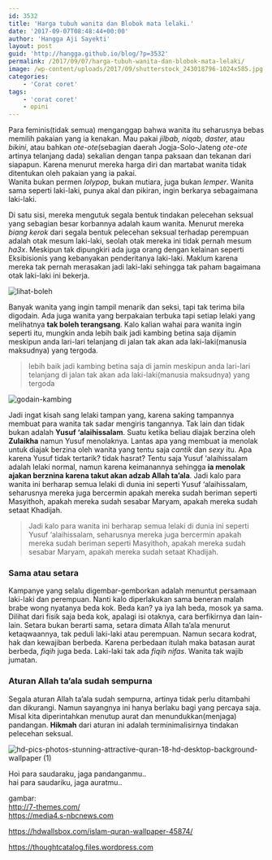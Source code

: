 ```yaml
---
id: 3532
title: 'Harga tubuh wanita dan Blobok mata lelaki.'
date: '2017-09-07T08:48:44+00:00'
author: 'Hangga Aji Sayekti'
layout: post
guid: 'http://hangga.github.io/blog/?p=3532'
permalink: /2017/09/07/harga-tubuh-wanita-dan-blobok-mata-lelaki/
image: /wp-content/uploads/2017/09/shutterstock_243018796-1024x585.jpg
categories:
    - 'Corat coret'
tags:
    - 'corat coret'
    - opini
---
```


Para feminis(tidak semua) menganggap bahwa wanita itu seharusnya bebas memilih pakaian yang ia kenakan. Mau pakai *jilbab, niqab, daster,* atau *bikini*, atau bahkan *ote-ote*(sebagian daerah Jogja-Solo-Jateng *ote-ote* artinya telanjang dada) sekalian dengan tanpa paksaan dan tekanan dari siapapun. Karena menurut mereka harga diri dan martabat wanita tidak ditentukan oleh pakaian yang ia pakai.  
Wanita bukan permen *lolypop*, bukan mutiara, juga bukan *lemper*. Wanita sama seperti laki-laki, punya akal dan pikiran, ingin berkarya sebagaimana laki-laki.

Di satu sisi, mereka mengutuk segala bentuk tindakan pelecehan seksual yang sebagian besar korbannya adalah kaum wanita. Menurut mereka *biang kerok* dari segala bentuk pelecehan seksual terhadap perempuan adalah otak mesum laki-laki, seolah otak mereka ini tidak pernah mesum *ha3x*. Meskipun tak dipungkiri ada juga orang dengan kelainan seperti Eksibisionis yang kebanyakan penderitanya laki-laki. Maklum karena mereka tak pernah merasakan jadi laki-laki sehingga tak paham bagaimana otak laki-laki ini bekerja.

![lihat-boleh](http://hangga.github.io/blog1/wp-content/uploads/2017/09/lihat-boleh.png)

Banyak wanita yang ingin tampil menarik dan seksi, tapi tak terima bila digodain. Ada juga wanita yang berpakaian terbuka tapi setiap lelaki yang melihatnya **tak boleh terangsang**. Kalo kalian wahai para wanita ingin seperti itu, mungkin anda lebih baik jadi kambing betina saja dijamin meskipun anda lari-lari telanjang di jalan tak akan ada laki-laki(manusia maksudnya) yang tergoda.

> lebih baik jadi kambing betina saja di jamin meskipun anda lari-lari telanjang di jalan tak akan ada laki-laki(manusia maksudnya) yang tergoda

![godain-kambing](http://hangga.github.io/blog1/wp-content/uploads/2017/09/godain-kambing.png)

Jadi ingat kisah sang lelaki tampan yang, karena saking tampannya membuat para wanita tak sadar mengiris tangannya. Tak lain dan tidak bukan adalah **Yusuf ‘alaihissalam**. Suatu ketika beliau diajak berzina oleh **Zulaikha** namun Yusuf menolaknya. Lantas apa yang membuat ia menolak untuk diajak berzina oleh wanita yang tentu saja *cantik* dan *sexy* itu. Apa karena Yusuf tidak tertarik? tidak hasrat? Tentu saja Yusuf ‘alaihissalam adalah lelaki normal, namun karena keimanannya sehingga **ia menolak ajakan berznina karena takut akan adzab Allah ta’ala**. Jadi kalo para wanita ini berharap semua lelaki di dunia ini seperti Yusuf ‘alaihissalam, seharusnya mereka juga bercermin apakah mereka sudah beriman seperti Masyithoh, apakah mereka sudah sesabar Maryam, apakah mereka sudah setaat Khadijah.

> Jadi kalo para wanita ini berharap semua lelaki di dunia ini seperti Yusuf ‘alaihissalam, seharusnya mereka juga bercermin apakah mereka sudah beriman seperti Masyithoh, apakah mereka sudah sesabar Maryam, apakah mereka sudah setaat Khadijah.

### Sama atau setara

Kampanye yang selalu digembar-gemborkan adalah menuntut persamaan laki-laki dan perempuan. Nanti kalo diperlakukan sama beneran malah brabe wong nyatanya beda kok. Beda kan? ya iya lah beda, mosok ya sama. Dilihat dari fisik saja beda kok, apalagi isi otaknya, cara berfikirnya dan lain-lain. Setara bukan berarti sama, setara dimata Allah ta’ala menurut ketaqwaannya, tak peduli laki-laki atau perempuan. Namun secara kodrat, hak dan kewajiban berbeda. Karena perbedaan itulah maka batasan aurat berbeda, *fiqih* juga beda. Laki-laki tak ada *fiqih nifas*. Wanita tak wajib jumatan.

### Aturan Allah ta’ala sudah sempurna

Segala aturan Allah ta’ala sudah sempurna, artinya tidak perlu ditambahi dan dikurangi. Namun sayangnya ini hanya berlaku bagi yang percaya saja. Misal kita diperintahkan menutup aurat dan menundukkan(menjaga) pandangan. **Hikmah** dari aturan ini adalah terminimalisirnya tindakan pelecehan seksual.

![hd-pics-photos-stunning-attractive-quran-18-hd-desktop-background-wallpaper (1)](http://hangga.github.io/blog1/wp-content/uploads/2017/09/hd-pics-photos-stunning-attractive-quran-18-hd-desktop-background-wallpaper-1.jpg)

Hoi para saudaraku, jaga pandanganmu..  
hai para saudariku, jaga auratmu..

gambar:  
<http://7-themes.com/>  
<https://media4.s-nbcnews.com>

<https://hdwallsbox.com/islam-quran-wallpaper-45874/>

https://thoughtcatalog.files.wordpress.com